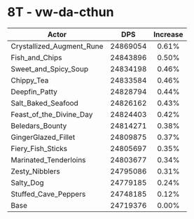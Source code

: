 # 8T - vw-da-cthun
| Actor | DPS | Increase |
|---|:---:|:---:|
|Crystallized_Augment_Rune|24869054|0.61%|
|Fish_and_Chips|24843896|0.50%|
|Sweet_and_Spicy_Soup|24834198|0.46%|
|Chippy_Tea|24833584|0.46%|
|Deepfin_Patty|24828794|0.44%|
|Salt_Baked_Seafood|24826162|0.43%|
|Feast_of_the_Divine_Day|24824403|0.42%|
|Beledars_Bounty|24814271|0.38%|
|GingerGlazed_Fillet|24809875|0.37%|
|Fiery_Fish_Sticks|24805697|0.35%|
|Marinated_Tenderloins|24803677|0.34%|
|Zesty_Nibblers|24795086|0.31%|
|Salty_Dog|24779185|0.24%|
|Stuffed_Cave_Peppers|24748185|0.12%|
|Base|24719376|0.00%|
